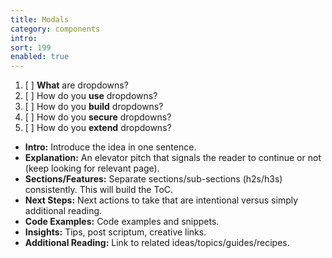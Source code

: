 ```yaml
---
title: Modals
category: components
intro:
sort: 199
enabled: true
---
```


1. [ ] **What** are dropdowns?
1. [ ] How do you **use** dropdowns?
2. [ ] How do you **build** dropdowns?
3. [ ] How do you **secure** dropdowns?
4. [ ] How do you **extend** dropdowns?


- **Intro:** Introduce the idea in one sentence.
- **Explanation:** An elevator pitch that signals the reader to continue or not (keep looking for relevant page).
- **Sections/Features:** Separate sections/sub-sections (h2s/h3s) consistently. This will build the ToC.
- **Next Steps:** Next actions to take that are intentional versus simply additional reading.
- **Code Examples:** Code examples and snippets.
- **Insights:** Tips, post scriptum, creative links.
- **Additional Reading:** Link to related ideas/topics/guides/recipes.
